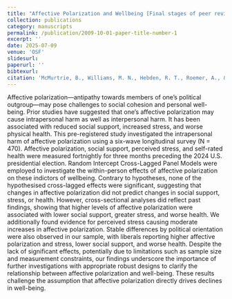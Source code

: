 ```yaml
---
title: "Affective Polarization and Wellbeing [Final stages of peer review]"
collection: publications
category: manuscripts
permalink: /publication/2009-10-01-paper-title-number-1
excerpt: ''
date: 2025-07-09
venue: 'OSF'
slidesurl:
paperurl: ''
bibtexurl: 
citation: 'McMurtrie, B., Williams, M. N., Hebden, R. T., Roemer, A., & Philipp, M. (2025, February 19). Affective polarization and wellbeing: Is resentment like drinking poison?. https://doi.org/10.31234/osf.io/4hrkj_v1'
---
```


Affective polarization—antipathy towards members of one’s political outgroup—may pose challenges to social cohesion and personal well-being. Prior studies have suggested that one’s affective polarization may cause intrapersonal harm as well as interpersonal harm. It has been associated with reduced social support, increased stress, and worse physical health. This pre-registered study investigated the intrapersonal harm of affective polarization using a six-wave longitudinal survey (N = 470). Affective polarization, social support, perceived stress, and self-rated health were measured fortnightly for three months preceding the 2024 U.S. presidential election. Random Intercept Cross-Lagged Panel Models were employed to investigate the within-person effects of affective polarization on these indictors of wellbeing. Contrary to hypotheses, none of the hypothesised cross-lagged effects were significant, suggesting that changes in affective polarization did not predict changes in social support, stress, or health. However, cross-sectional analyses did reflect past findings, showing that higher levels of affective polarization were associated with lower social support, greater stress, and worse health. We additionally found evidence for perceived stress causing moderate increases in affective polarization. Stable differences by political orientation were also observed in our sample, with liberals reporting higher affective polarization and stress, lower social support, and worse health. Despite the lack of significant effects, potentially due to limitations such as sample size and measurement constraints, our findings underscore the importance of further investigations with appropriate robust designs to clarify the relationship between affective polarization and well-being. These results challenge the assumption that affective polarization directly drives declines in well-being.
